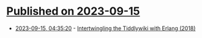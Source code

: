 # [Published on 2023-09-15](index.md)

* [2023-09-15, 04:35:20](https://lobste.rs/s/rmflog/intertwingling_tiddlywiki_with_erlang) - [Intertwingling the Tiddlywiki with Erlang (2018)](https://www.youtube.com/watch?v=Uv1UfLPK7_Q)
